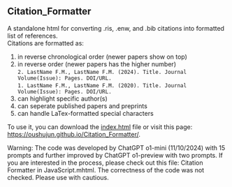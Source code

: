 ## Citation_Formatter
A standalone html for converting .ris, .enw, and .bib citations into formatted list of references.   
Citations are formatted as:
  1. in reverse chronological order (newer papers show on top)
  2. in reverse order (newer papers has the higher number)    
`2. LastName F.M., LastName F.M. (2024). Title. Journal Volume(Issue): Pages. DOI/URL.`   
`1. LastName F.M., LastName F.M. (2020). Title. Journal Volume(Issue): Pages. DOI/URL.`
  3. can highlight specific author(s)
  4. can seperate published papers and preprints
  5. can handle LaTex-formatted special characters
   
To use it, you can download the [index.html](https://github.com/oushujun/Citation_Formatter/blob/main/index.html) file or visit this page: https://oushujun.github.io/Citation_Formatter/.

Warning: The code was developed by ChatGPT o1-mini (11/10/2024) with 15 prompts and further improved by ChatGPT o1-preview with two prompts. If you are interested in the process, please check out this file: Citation Formatter in JavaScript.mhtml. The correctness of the code was not checked. Please use with cautious.   
